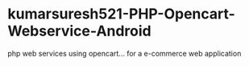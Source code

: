 # kumarsuresh521-PHP-Opencart-Webservice-Android
php web services using opencart... for a e-commerce web application
